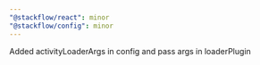 ```yaml
---
"@stackflow/react": minor
"@stackflow/config": minor
---
```


Added activityLoaderArgs in config and pass args in loaderPlugin
